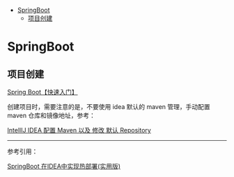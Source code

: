 <!-- TOC -->

- [SpringBoot](#springboot)
  - [项目创建](#项目创建)

<!-- /TOC -->

<a id="markdown-springboot" name="springboot"></a>
# SpringBoot

<a id="markdown-项目创建" name="项目创建"></a>
## 项目创建

[Spring Boot【快速入门】](https://www.cnblogs.com/wmyskxz/p/9010832.html)

创建项目时，需要注意的是，不要使用 idea 默认的 maven 管理，手动配置 maven 仓库和镜像地址，参考：

[IntellIJ IDEA 配置 Maven 以及 修改 默认 Repository](https://www.cnblogs.com/phpdragon/p/7216626.html)


--- 

参考引用：

[SpringBoot 在IDEA中实现热部署(实用版)](https://www.jianshu.com/p/f658fed35786)